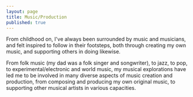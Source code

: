```yaml
---
layout: page
title: Music/Production
published: true
---
```


From childhood on, I've always been surrounded by music and musicians, and felt inspired to follow in their footsteps, both through creating my own music, and supporting others in doing likewise. 

From folk music (my dad was a folk singer and songwriter), to jazz, to pop, to experimental/electronic and world music, my musical explorations have led me to be involved in many diverse aspects of music creation and production, from composing and producing my own original music, to supporting other musical artists in various capacities.